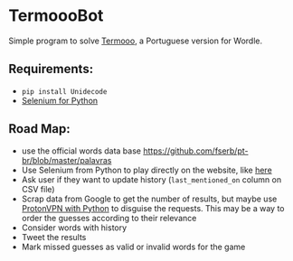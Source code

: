 # TermoooBot

Simple program to solve [Termooo](https://newsbeezer.com/portugaleng/wordle-becomes-viral-and-there-is-already-a-portuguese-version-term-ooo/), a Portuguese version for Wordle.

Requirements: 
----------
+ `pip install Unidecode`
+ [Selenium for Python](https://selenium-python.readthedocs.io/)

Road Map:
-------
+ use the official words data base https://github.com/fserb/pt-br/blob/master/palavras
+ Use Selenium from Python to play directly on the website, like [here](https://stackoverflow.com/questions/30615157/sending-javascript-command-from-python-shell) 
+ Ask user if they want to update history (`last_mentioned_on` column on CSV file)
+ Scrap data from Google to get the number of results, but maybe use [ProtonVPN with Python](https://pypi.org/project/protonvpn-cli/) to disguise the requests. This may be a way to order the guesses according to their relevance
+ Consider words with history
+ Tweet the results
+ Mark missed guesses as valid or invalid words for the game
